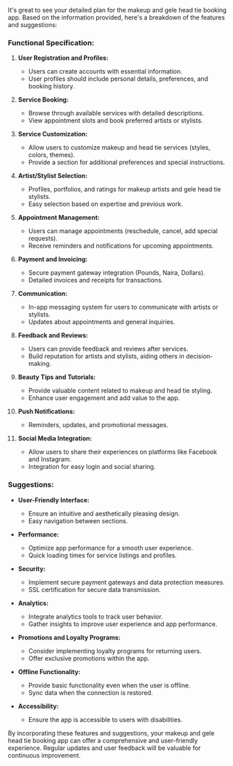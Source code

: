 It's great to see your detailed plan for the makeup and gele head tie booking app. Based on the information provided, here's a breakdown of the features and suggestions:

### Functional Specification:

1. **User Registration and Profiles:**
   - Users can create accounts with essential information.
   - User profiles should include personal details, preferences, and booking history.

2. **Service Booking:**
   - Browse through available services with detailed descriptions.
   - View appointment slots and book preferred artists or stylists.

3. **Service Customization:**
   - Allow users to customize makeup and head tie services (styles, colors, themes).
   - Provide a section for additional preferences and special instructions.

4. **Artist/Stylist Selection:**
   - Profiles, portfolios, and ratings for makeup artists and gele head tie stylists.
   - Easy selection based on expertise and previous work.

5. **Appointment Management:**
   - Users can manage appointments (reschedule, cancel, add special requests).
   - Receive reminders and notifications for upcoming appointments.

6. **Payment and Invoicing:**
   - Secure payment gateway integration (Pounds, Naira, Dollars).
   - Detailed invoices and receipts for transactions.

7. **Communication:**
   - In-app messaging system for users to communicate with artists or stylists.
   - Updates about appointments and general inquiries.

8. **Feedback and Reviews:**
   - Users can provide feedback and reviews after services.
   - Build reputation for artists and stylists, aiding others in decision-making.

9. **Beauty Tips and Tutorials:**
   - Provide valuable content related to makeup and head tie styling.
   - Enhance user engagement and add value to the app.

10. **Push Notifications:**
    - Reminders, updates, and promotional messages.

11. **Social Media Integration:**
    - Allow users to share their experiences on platforms like Facebook and Instagram.
    - Integration for easy login and social sharing.

### Suggestions:

- **User-Friendly Interface:**
  - Ensure an intuitive and aesthetically pleasing design.
  - Easy navigation between sections.

- **Performance:**
  - Optimize app performance for a smooth user experience.
  - Quick loading times for service listings and profiles.

- **Security:**
  - Implement secure payment gateways and data protection measures.
  - SSL certification for secure data transmission.

- **Analytics:**
  - Integrate analytics tools to track user behavior.
  - Gather insights to improve user experience and app performance.

- **Promotions and Loyalty Programs:**
  - Consider implementing loyalty programs for returning users.
  - Offer exclusive promotions within the app.

- **Offline Functionality:**
  - Provide basic functionality even when the user is offline.
  - Sync data when the connection is restored.

- **Accessibility:**
  - Ensure the app is accessible to users with disabilities.

By incorporating these features and suggestions, your makeup and gele head tie booking app can offer a comprehensive and user-friendly experience. Regular updates and user feedback will be valuable for continuous improvement.
